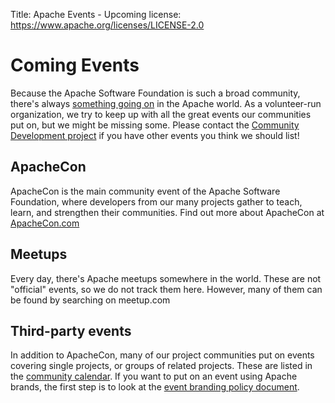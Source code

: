 Title:    Apache Events - Upcoming
license: https://www.apache.org/licenses/LICENSE-2.0

# Coming Events

Because the Apache Software Foundation is such a broad community, there's always [something going on](current-event) in the Apache world. 
As a volunteer-run organization, we try to keep up with all the great events our  communities 
put on, but we might be missing some.  Please contact the 
[Community Development project](mailto:dev@community.apache.org?subject=%5bEVENT%5d+Apache-related%20Event%20calendar%20request)
if you have other events you think we should list!

## ApacheCon

ApacheCon is the main community event of the Apache Software Foundation,
where developers from our many projects gather to teach, learn,
and strengthen their communities. Find out more about ApacheCon at 
[ApacheCon.com](http://apachecon.com/)

## Meetups

Every day, there's Apache meetups somewhere in the world. These are not
"official" events, so we do not track them here. However, many of them
can be found by searching on meetup.com

## Third-party events

In addition to ApacheCon, many of our project communities put on events
covering single projects, or groups of related projects. These are listed 
in the [community calendar](http://community.apache.org/calendars/). If you
want to put on an event using Apache brands, the first step is to look at
the [event branding policy document](/foundation/marks/events.html).

